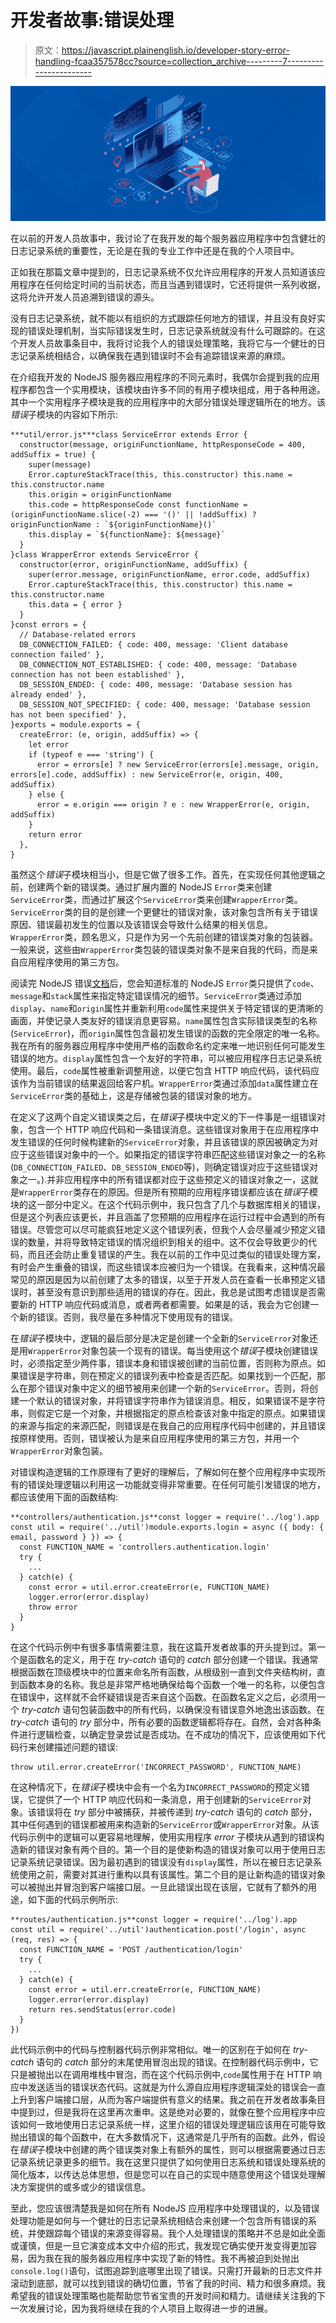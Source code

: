 # 开发者故事:错误处理

> 原文：<https://javascript.plainenglish.io/developer-story-error-handling-fcaa357578cc?source=collection_archive---------7----------------------->

![](img/ff487b41fd5b1f2a5b66d49fbabb9474.png)

在以前的开发人员故事中，我讨论了在我开发的每个服务器应用程序中包含健壮的日志记录系统的重要性，无论是在我的专业工作中还是在我的个人项目中。

正如我在那篇文章中提到的，日志记录系统不仅允许应用程序的开发人员知道该应用程序在任何给定时间的当前状态，而且当遇到错误时，它还将提供一系列收据，这将允许开发人员追溯到错误的源头。

没有日志记录系统，就不能以有组织的方式跟踪任何地方的错误，并且没有良好实现的错误处理机制，当实际错误发生时，日志记录系统就没有什么可跟踪的。在这个开发人员故事条目中，我将讨论我个人的错误处理策略，我将它与一个健壮的日志记录系统相结合，以确保我在遇到错误时不会有追踪错误来源的麻烦。

在介绍我开发的 NodeJS 服务器应用程序的不同元素时，我偶尔会提到我的应用程序都包含一个实用模块，该模块由许多不同的有用子模块组成，用于各种用途。其中一个实用程序子模块是我的应用程序中的大部分错误处理逻辑所在的地方。该*错误*子模块的内容如下所示:

```
***util/error.js***class ServiceError extends Error {
  constructor(message, originFunctionName, httpResponseCode = 400, addSuffix = true) {
    super(message)
    Error.captureStackTrace(this, this.constructor) this.name = this.constructor.name
    this.origin = originFunctionName
    this.code = httpResponseCode const functionName = (originFunctionName.slice(-2) === '()' || !addSuffix) ? originFunctionName : `${originFunctionName}()`
    this.display = `${functionName}: ${message}`
  }
}class WrapperError extends ServiceError {
  constructor(error, originFunctionName, addSuffix) {
    super(error.message, originFunctionName, error.code, addSuffix)
    Error.captureStackTrace(this, this.constructor) this.name = this.constructor.name
    this.data = { error }
  }
}const errors = {
  // Database-related errors
  DB_CONNECTION_FAILED: { code: 400, message: 'Client database connection failed' },
  DB_CONNECTION_NOT_ESTABLISHED: { code: 400, message: 'Database connection has not been established' },
  DB_SESSION_ENDED: { code: 400, message: 'Database session has already ended' },
  DB_SESSION_NOT_SPECIFIED: { code: 400, message: 'Database session has not been specified' },
}exports = module.exports = {
  createError: (e, origin, addSuffix) => {
    let error
    if (typeof e === 'string') {
      error = errors[e] ? new ServiceError(errors[e].message, origin, errors[e].code, addSuffix) : new ServiceError(e, origin, 400, addSuffix)
    } else {
      error = e.origin === origin ? e : new WrapperError(e, origin, addSuffix)
    }
    return error
  },
}
```

虽然这个*错误*子模块相当小，但是它做了很多工作。首先，在实现任何其他逻辑之前，创建两个新的错误类。通过扩展内置的 NodeJS `Error`类来创建`ServiceError`类，而通过扩展这个`ServiceError`类来创建`WrapperError`类。`ServiceError`类的目的是创建一个更健壮的错误对象，该对象包含所有关于错误原因、错误最初发生的位置以及该错误会导致什么结果的相关信息。`WrapperError`类，顾名思义，只是作为另一个先前创建的错误类对象的包装器。一般来说，这些由`WrapperError`类包装的错误类对象不是来自我的代码，而是来自应用程序使用的第三方包。

阅读完 NodeJS 错误[文档](https://nodejs.org/api/errors.html)后，您会知道标准的 NodeJS `Error`类只提供了`code`、`message`和`stack`属性来指定特定错误情况的细节。`ServiceError`类通过添加`display`、`name`和`origin`属性并重新利用`code`属性来提供关于特定错误的更清晰的画面，并使记录人类友好的错误消息更容易。`name`属性包含实际错误类型的名称(`ServiceError`)，而`origin`属性包含最初发生错误的函数的完全限定的唯一名称。我在所有的服务器应用程序中使用严格的函数命名约定来唯一地识别任何可能发生错误的地方。`display`属性包含一个友好的字符串，可以被应用程序日志记录系统使用。最后，`code`属性被重新调整用途，以便它包含 HTTP 响应代码，该代码应该作为当前错误的结果返回给客户机。`WrapperError`类通过添加`data`属性建立在`ServiceError`类的基础上，这是存储被包装的错误对象的地方。

在定义了这两个自定义错误类之后，在*错误*子模块中定义的下一件事是一组错误对象，包含一个 HTTP 响应代码和一条错误消息。这些错误对象用于在应用程序中发生错误的任何时候构建新的`ServiceError`对象，并且该错误的原因被确定为对应于这些错误对象中的一个。如果指定的错误字符串匹配这些错误对象之一的名称(`DB_CONNECTION_FAILED`、`DB_SESSION_ENDED`等)，则确定错误对应于这些错误对象之一。).并非应用程序中的所有错误都对应于这些预定义的错误对象之一，这就是`WrapperError`类存在的原因。但是所有预期的应用程序错误都应该在*错误*子模块的这一部分中定义。在这个代码示例中，我只包含了几个与数据库相关的错误，但是这个列表应该更长，并且涵盖了您预期的应用程序在运行过程中会遇到的所有错误。尽管您可以尽可能疯狂地定义这个错误列表，但我个人会尽量减少预定义错误的数量，并将导致特定错误的情况组织到相关的组中。这不仅会导致更少的代码，而且还会防止重复错误的产生。我在以前的工作中见过类似的错误处理方案，有时会产生重叠的错误，而这些错误本应被归为一个错误。在我看来，这种情况最常见的原因是因为以前创建了太多的错误，以至于开发人员在查看一长串预定义错误时，甚至没有意识到那些适用的错误的存在。因此，我总是试图考虑错误是否需要新的 HTTP 响应代码或消息，或者两者都需要。如果是的话，我会为它创建一个新的错误。否则，我尽量在多种情况下使用现有的错误。

在*错误*子模块中，逻辑的最后部分是决定是创建一个全新的`ServiceError`对象还是用`WrapperError`对象包装一个现有的错误。每当使用这个*错误*子模块创建错误时，必须指定至少两件事，错误本身和错误被创建的当前位置，否则称为原点。如果错误是字符串，则在预定义的错误列表中检查是否匹配。如果找到一个匹配，那么在那个错误对象中定义的细节被用来创建一个新的`ServiceError`。否则，将创建一个默认的错误对象，并将错误字符串作为错误消息。相反，如果错误不是字符串，则假定它是一个对象，并根据指定的原点检查该对象中指定的原点。如果错误的来源与指定的来源匹配，则错误是在我自己的应用程序代码中创建的，并且错误按原样使用。否则，错误被认为是来自应用程序使用的第三方包，并用一个`WrapperError`对象包装。

对错误构造逻辑的工作原理有了更好的理解后，了解如何在整个应用程序中实现所有的错误处理逻辑以利用这一功能就变得非常重要。在任何可能引发错误的地方，都应该使用下面的函数结构:

```
**controllers/authentication.js**const logger = require('../log').app
const util = require('../util')module.exports.login = async ({ body: { email, password } }) => {
  const FUNCTION_NAME = 'controllers.authentication.login'
  try {
    ...
  } catch(e) {
    const error = util.error.createError(e, FUNCTION_NAME)
    logger.error(error.display)
    throw error
  }
}
```

在这个代码示例中有很多事情需要注意，我在这篇开发者故事的开头提到过。第一个是函数名的定义，用于在 *try-catch* 语句的 *catch* 部分创建一个错误。我通常根据函数在顶级模块中的位置来命名所有函数，从根级别一直到文件夹结构树，直到函数本身的名称。我总是非常严格地确保给每个函数一个唯一的名称，以便包含在错误中，这样就不会怀疑错误是否来自这个函数。在函数名定义之后，必须用一个 *try-catch* 语句包装函数中的所有代码，以确保没有错误意外地逸出该函数。在 *try-catch* 语句的 *try* 部分中，所有必要的函数逻辑都将存在。自然，会对各种条件进行逻辑检查，以确定登录尝试是否成功。在不成功的情况下，应该使用如下代码行来创建描述问题的错误:

```
throw util.error.createError('INCORRECT_PASSWORD', FUNCTION_NAME)
```

在这种情况下，在*错误*子模块中会有一个名为`INCORRECT_PASSWORD`的预定义错误，它提供了一个 HTTP 响应代码和一条消息，用于创建新的`ServiceError`对象。该错误将在 *try* 部分中被捕获，并被传递到 *try-catch* 语句的 *catch* 部分，其中任何遇到的错误都被用来构造新的`ServiceError`或`WrapperError`对象。从该代码示例中的逻辑可以更容易地理解，使用实用程序 *error* 子模块从遇到的错误构造新的错误对象有两个目的。第一个目的是使新构造的错误对象可以用于使用日志记录系统记录错误。因为最初遇到的错误没有`display`属性，所以在被日志记录系统使用之前，需要对其进行重构以具有该属性。第二个目的是让新构造的错误对象可以被抛出并冒泡到客户端接口层。一旦此错误出现在该层，它就有了额外的用途，如下面的代码示例所示:

```
**routes/authentication.js**const logger = require('../log').app
const util = require('../util')authentication.post('/login', async (req, res) => {
  const FUNCTION_NAME = 'POST /authentication/login'
  try {
    ...
  } catch(e) {
    const error = util.err.createError(e, FUNCTION_NAME)
    logger.error(error.display)
    return res.sendStatus(error.code)
  }
})
```

此代码示例中的代码与控制器代码示例非常相似。唯一的区别在于如何在 *try-catch* 语句的 *catch* 部分的末尾使用冒泡出现的错误。在控制器代码示例中，它只是被抛出以在调用堆栈中冒泡，而在这个代码示例中,`code`属性用于在 HTTP 响应中发送适当的错误状态代码。这就是为什么源自应用程序逻辑深处的错误会一直上升到客户端接口层，从而为客户端提供有意义的结果。我之前在开发者故事条目中提到过，但是我将在这里再次重申。这是绝对必要的，就像在整个应用程序中应该如何一致地使用日志记录系统一样，这里介绍的错误处理逻辑应该用在可能导致抛出错误的每个函数中，在大多数情况下，这通常是几乎所有的函数。此外，假设在*错误*子模块中创建的两个错误类对象上有额外的属性，则可以根据需要通过日志记录系统记录更多的细节。我在这里只提供了如何使用日志系统和错误处理系统的简化版本，以传达总体思想，但是您可以在自己的实现中随意使用这个错误处理解决方案提供的或多或少的错误信息。

至此，您应该很清楚我是如何在所有 NodeJS 应用程序中处理错误的，以及错误处理功能是如何与一个健壮的日志记录系统相结合来创建一个包含所有错误的系统，并使跟踪每个错误的来源变得容易。我个人处理错误的策略并不总是如此全面或谨慎，但是一旦它演变成本文中介绍的形式，我发现它确实使开发变得更加容易，因为我在我的服务器应用程序中实现了新的特性。我不再被迫到处抛出`console.log()`语句，试图追踪到底哪里出现了错误。只需打开最新的日志文件并滚动到底部，就可以找到错误的确切位置，节省了我的时间、精力和很多麻烦。我希望我的错误处理策略也能帮助您节省宝贵的开发时间和精力。请继续关注我的下一次发展讨论，因为我将继续在我的个人项目上取得进一步的进展。